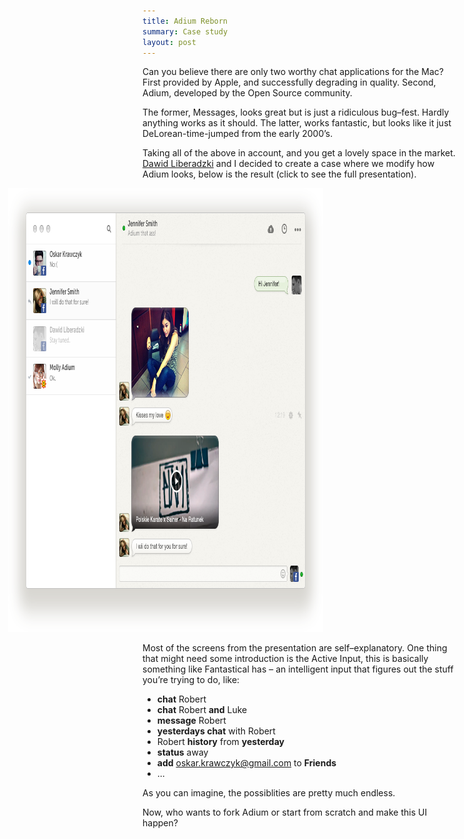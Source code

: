 ```yaml
---
title: Adium Reborn
summary: Case study
layout: post
---
```


Can you believe there are only two worthy chat applications for the Mac? First provided by Apple, and
successfully degrading in quality. Second, Adium, developed by the Open Source community.

The former, Messages, looks great but is just a ridiculous bug–fest. Hardly anything works as it should. The latter,
works fantastic, but looks like it just DeLorean-time-jumped from the early 2000’s.

Taking all of the above in account, and you get a lovely space in the market.
[Dawid Liberadzki](http://dribbble.com/liberadzki) and I decided to create a case
where we modify how Adium looks, below is the result (click to see the full presentation).

<a href="http://elpassion.pl/adium-concept/adium.html"><img src="/blog_assets/2013-04-30/chat.png" width="950" height="710" style="margin-left: -215px;" /></a>

Most of the screens from the presentation are self–explanatory. One thing that might
need some introduction is the Active Input, this is basically something like Fantastical
has – an intelligent input that figures out the stuff you’re trying to do, like:

- **chat** Robert
- **chat** Robert **and** Luke
- **message** Robert
- **yesterdays chat** with Robert
- Robert **history** from **yesterday**
- **status** away
- **add** oskar.krawczyk@gmail.com to **Friends**
- ...

As you can imagine, the possiblities are pretty much endless.

Now, who wants to fork Adium or start from scratch and make this UI happen?
